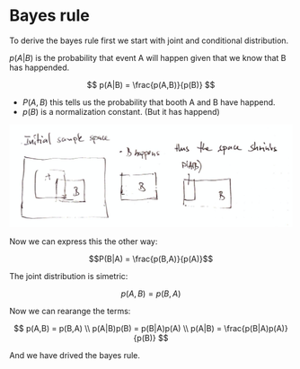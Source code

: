 # Bayes rule

To derive the bayes rule first we start with joint and conditional distribution.

$p(A|B)$ is the probability that event A will happen given that we know that B has happended.

$$
p(A|B) = \frac{p(A,B)}{p(B)} 
$$

* $P(A,B)$ this tells us the probability that booth A and B have happend.
* $p(B)$ is a normalization constant. (But it has happend)

![Conditional Distribution](../.images/conditional_distribution.png)

Now we can express this the other way:

$$P(B|A) = \frac{p(B,A)}{p(A)}$$

The joint distribution is simetric:

$$
p(A,B) = p(B,A)
$$

Now we can rearange the terms:

$$
p(A,B) = p(B,A) \\
p(A|B)p(B) = p(B|A)p(A) \\
p(A|B) = \frac{p(B|A)p(A)}{p(B)}
$$

And we have drived the bayes rule.